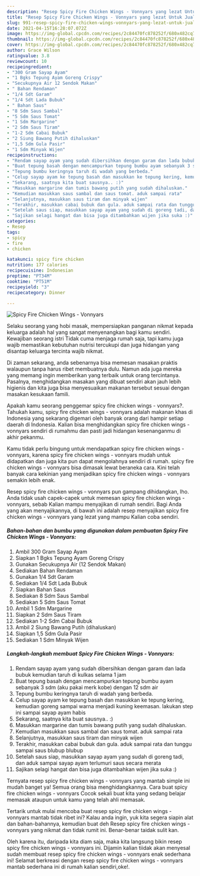 ```yaml
---
description: "Resep Spicy Fire Chicken Wings - Vonnyars yang lezat Untuk Jualan"
title: "Resep Spicy Fire Chicken Wings - Vonnyars yang lezat Untuk Jualan"
slug: 991-resep-spicy-fire-chicken-wings-vonnyars-yang-lezat-untuk-jualan
date: 2021-04-15T16:28:07.072Z
image: https://img-global.cpcdn.com/recipes/2c84470fc878252f/680x482cq70/spicy-fire-chicken-wings-vonnyars-foto-resep-utama.jpg
thumbnail: https://img-global.cpcdn.com/recipes/2c84470fc878252f/680x482cq70/spicy-fire-chicken-wings-vonnyars-foto-resep-utama.jpg
cover: https://img-global.cpcdn.com/recipes/2c84470fc878252f/680x482cq70/spicy-fire-chicken-wings-vonnyars-foto-resep-utama.jpg
author: Grace Wilson
ratingvalue: 3.8
reviewcount: 10
recipeingredient:
- "300 Gram Sayap Ayam"
- "1 Bgks Tepung Ayam Goreng Crispy"
- "Secukupnya Air 12 Sendok Makan"
- " Bahan Rendaman"
- "1/4 Sdt Garam"
- "1/4 Sdt Lada Bubuk"
- " Bahan Saus"
- "8 Sdm Saus Sambal"
- "5 Sdm Saus Tomat"
- "1 Sdm Margarine"
- "2 Sdm Saus Tiram"
- "1-2 Sdm Cabai Bubuk"
- "2 Siung Bawang Putih dihaluskan"
- "1,5 Sdm Gula Pasir"
- "1 Sdm Minyak Wijen"
recipeinstructions:
- "Rendam sayap ayam yang sudah dibersihkan dengan garam dan lada bubuk kemudian taruh di kulkas selama 1 jam"
- "Buat tepung basah dengan mencampurkan tepung bumbu ayam sebanyak 3 sdm (aku pakai merk kobe) dengan 12 sdm air"
- "Tepung bumbu keringnya taruh di wadah yang berbeda."
- "Celup sayap ayam ke tepung basah dan masukkan ke tepung kering, kemudian goreng sampai warna menjadi kuning keemasan. lakukan step ini sampai sayap ayam habis"
- "Sekarang, saatnya kita buat sausnya.. :)"
- "Masukkan margarine dan tumis bawang putih yang sudah dihaluskan."
- "Kemudian masukkan saus sambal dan saus tomat. aduk sampai rata"
- "Selanjutnya, masukkan saus tiram dan minyak wijen"
- "Terakhir, masukkan cabai bubuk dan gula. aduk sampai rata dan tunggu sampai saus blubup blubup"
- "Setelah saus siap, masukkan sayap ayam yang sudah di goreng tadi, dan aduk sampai sayap ayam terlumuri saus secara merata"
- "Sajikan selagi hangat dan bisa juga ditambahkan wijen jika suka :)"
categories:
- Resep
tags:
- spicy
- fire
- chicken

katakunci: spicy fire chicken 
nutrition: 177 calories
recipecuisine: Indonesian
preptime: "PT34M"
cooktime: "PT51M"
recipeyield: "3"
recipecategory: Dinner

---
```



![Spicy Fire Chicken Wings - Vonnyars](https://img-global.cpcdn.com/recipes/2c84470fc878252f/680x482cq70/spicy-fire-chicken-wings-vonnyars-foto-resep-utama.jpg)

Selaku seorang yang hobi masak, mempersiapkan panganan nikmat kepada keluarga adalah hal yang sangat menyenangkan bagi kamu sendiri. Kewajiban seorang istri Tidak cuma menjaga rumah saja, tapi kamu juga wajib memastikan kebutuhan nutrisi tercukupi dan juga hidangan yang disantap keluarga tercinta wajib nikmat.

Di zaman  sekarang, anda sebenarnya bisa memesan masakan praktis walaupun tanpa harus ribet membuatnya dulu. Namun ada juga mereka yang memang ingin memberikan yang terbaik untuk orang tercintanya. Pasalnya, menghidangkan masakan yang dibuat sendiri akan jauh lebih higienis dan kita juga bisa menyesuaikan makanan tersebut sesuai dengan masakan kesukaan famili. 



Apakah kamu seorang penggemar spicy fire chicken wings - vonnyars?. Tahukah kamu, spicy fire chicken wings - vonnyars adalah makanan khas di Indonesia yang sekarang digemari oleh banyak orang dari hampir setiap daerah di Indonesia. Kalian bisa menghidangkan spicy fire chicken wings - vonnyars sendiri di rumahmu dan pasti jadi hidangan kesenanganmu di akhir pekanmu.

Kamu tidak perlu bingung untuk mendapatkan spicy fire chicken wings - vonnyars, karena spicy fire chicken wings - vonnyars mudah untuk didapatkan dan juga kita pun dapat mengolahnya sendiri di rumah. spicy fire chicken wings - vonnyars bisa dimasak lewat beraneka cara. Kini telah banyak cara kekinian yang menjadikan spicy fire chicken wings - vonnyars semakin lebih enak.

Resep spicy fire chicken wings - vonnyars pun gampang dihidangkan, lho. Anda tidak usah capek-capek untuk memesan spicy fire chicken wings - vonnyars, sebab Kalian mampu menyajikan di rumah sendiri. Bagi Anda yang akan menyajikannya, di bawah ini adalah resep menyajikan spicy fire chicken wings - vonnyars yang lezat yang mampu Kalian coba sendiri.

<!--inarticleads1-->

##### Bahan-bahan dan bumbu yang digunakan dalam pembuatan Spicy Fire Chicken Wings - Vonnyars:

1. Ambil 300 Gram Sayap Ayam
1. Siapkan 1 Bgks Tepung Ayam Goreng Crispy
1. Gunakan Secukupnya Air (12 Sendok Makan)
1. Sediakan  Bahan Rendaman
1. Gunakan 1/4 Sdt Garam
1. Sediakan 1/4 Sdt Lada Bubuk
1. Siapkan  Bahan Saus
1. Sediakan 8 Sdm Saus Sambal
1. Sediakan 5 Sdm Saus Tomat
1. Ambil 1 Sdm Margarine
1. Siapkan 2 Sdm Saus Tiram
1. Sediakan 1-2 Sdm Cabai Bubuk
1. Ambil 2 Siung Bawang Putih (dihaluskan)
1. Siapkan 1,5 Sdm Gula Pasir
1. Sediakan 1 Sdm Minyak Wijen




<!--inarticleads2-->

##### Langkah-langkah membuat Spicy Fire Chicken Wings - Vonnyars:

1. Rendam sayap ayam yang sudah dibersihkan dengan garam dan lada bubuk kemudian taruh di kulkas selama 1 jam
1. Buat tepung basah dengan mencampurkan tepung bumbu ayam sebanyak 3 sdm (aku pakai merk kobe) dengan 12 sdm air
1. Tepung bumbu keringnya taruh di wadah yang berbeda.
1. Celup sayap ayam ke tepung basah dan masukkan ke tepung kering, kemudian goreng sampai warna menjadi kuning keemasan. lakukan step ini sampai sayap ayam habis
1. Sekarang, saatnya kita buat sausnya.. :)
1. Masukkan margarine dan tumis bawang putih yang sudah dihaluskan.
1. Kemudian masukkan saus sambal dan saus tomat. aduk sampai rata
1. Selanjutnya, masukkan saus tiram dan minyak wijen
1. Terakhir, masukkan cabai bubuk dan gula. aduk sampai rata dan tunggu sampai saus blubup blubup
1. Setelah saus siap, masukkan sayap ayam yang sudah di goreng tadi, dan aduk sampai sayap ayam terlumuri saus secara merata
1. Sajikan selagi hangat dan bisa juga ditambahkan wijen jika suka :)




Ternyata resep spicy fire chicken wings - vonnyars yang mantab simple ini mudah banget ya! Semua orang bisa menghidangkannya. Cara buat spicy fire chicken wings - vonnyars Cocok sekali buat kita yang sedang belajar memasak ataupun untuk kamu yang telah ahli memasak.

Tertarik untuk mulai mencoba buat resep spicy fire chicken wings - vonnyars mantab tidak ribet ini? Kalau anda ingin, yuk kita segera siapin alat dan bahan-bahannya, kemudian buat deh Resep spicy fire chicken wings - vonnyars yang nikmat dan tidak rumit ini. Benar-benar taidak sulit kan. 

Oleh karena itu, daripada kita diam saja, maka kita langsung bikin resep spicy fire chicken wings - vonnyars ini. Dijamin kalian tiidak akan menyesal sudah membuat resep spicy fire chicken wings - vonnyars enak sederhana ini! Selamat berkreasi dengan resep spicy fire chicken wings - vonnyars mantab sederhana ini di rumah kalian sendiri,oke!.

